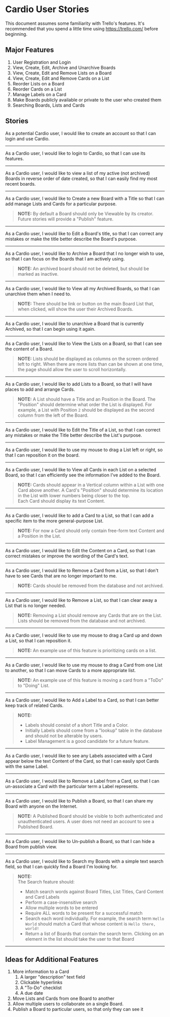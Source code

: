 # Cardio User Stories

This document assumes some familiarity with Trello's features. It's recommended that you spend a little time using https://trello.com/ before beginning.

## Major Features

1. User Registration and Login
1. View, Create, Edit, Archive and Unarchive Boards
1. View, Create, Edit and Remove Lists on a Board
1. View, Create, Edit and Remove Cards on a List
1. Reorder Lists on a Board
1. Reorder Cards on a List
1. Manage Labels on a Card
1. Make Boards publicly available or private to the user who created them
1. Searching Boards, Lists and Cards

## Stories

As a potential Cardio user, I would like to create an account so that I can login and use Cardio.

---

As a Cardio user, I would like to login to Cardio, so that I can use its features.

---

As a Cardio user, I would like to view a list of my active (not archived) Boards in reverse order of date created, so that I can easily find my most recent boards.

---

As a Cardio user, I would like to Create a new Board with a Title so that I can add manage Lists and Cards for a particular purpose.

> **NOTE:** By default a Board should only be Viewable by its creator. Future stories will provide a "Publish" feature.

---

As a Cardio user, I would like to Edit a Board's title, so that I can correct any mistakes or make the title better describe the Board's purpose.

---

As a Cardio user, I would like to Archive a Board that I no longer wish to use, so that I can focus on the Boards that I am actively using.

> **NOTE:** An archived board should not be deleted, but should be marked as inactive.

---

As a Cardio user, I would like to View all my Archived Boards, so that I can unarchive them when I need to.

> **NOTE:** There should be link or button on the main Board List that, when clicked, will show the user their Archived Boards.

---

As a Cardio user, I would like to unarchive a Board that is currently Archived, so that I can begin using it again.

---

As a Cardio user, I would like to View the Lists on a Board, so that I can see the content of a Board.

> **NOTE:** Lists should be displayed as columns on the screen ordered left to right. When there are more lists than can be shown at one time, the page should allow the user to scroll horizontally.

---

As a Cardio user, I would like to add Lists to a Board, so that I will have places to add and arrange Cards.

> **NOTE:** A List should have a Title and an Position in the Board. The "Position" should determine what order the List is displayed. For example, a List with Position `2` should be displayed as the second column from the left of the Board.

---

As a Cardio user, I would like to Edit the Title of a List, so that I can correct any mistakes or make the Title better describe the List's purpose.

---

As a Cardio user, I would like to use my mouse to drag a List left or right, so that I can reposition it on the board.

---

As a Cardio user, I would like to View all Cards in each List on a selected Board, so that I can efficiently see the information I've added to the Board.

> **NOTE:** Cards should appear in a Vertical column within a List with one Card above another. A Card's "Position" should determine its location in the List with lower numbers being closer to the top.  
> Each Card should display its text Content.

---

As a Cardio user, I would like to add a Card to a List, so that I can add a specific item to the more general-purpose List.

> **NOTE:** For now a Card should only contain free-form text Content and a Position in the List.

---

As a Cardio user, I would like to Edit the Content on a Card, so that I can correct mistakes or improve the wording of the Card's text.

---

As a Cardio user, I would like to Remove a Card from a List, so that I don't have to see Cards that are no longer important to me.

> **NOTE:** Cards should be removed from the database and not archived.

---

As a Cardio user, I would like to Remove a List, so that I can clear away a List that is no longer needed.

> **NOTE:** Removing a List should remove any Cards that are on the List.  
> Lists should be removed from the database and not archived.

---

As a Cardio user, I would like to use my mouse to drag a Card up and down a List, so that I can reposition it.

> **NOTE:** An example use of this feature is prioritizing cards on a list.

---

As a Cardio user, I would like to use my mouse to drag a Card from one List to another, so that I can move Cards to a more appropriate list.

> **NOTE:** An example use of this feature is moving a card from a "ToDo" to "Doing" List.

---

As a Cardio user, I would like to Add a Label to a Card, so that I can better keep track of related Cards.

> **NOTE:**
>
> - Labels should consist of a short Title and a Color.
> - Initially Labels should come from a "lookup" table in the database and should not be alterable by users.
> - Label Management is a good candidate for a future feature.

---

As a Cardio user, I would like to see any Labels associated with a Card appear below the text Content of the Card, so that I can easily spot Cards with the same Label.

---

As a Cardio user, I would like to Remove a Label from a Card, so that I can un-associate a Card with the particular term a Label represents.

---

As a Cardio user, I would like to Publish a Board, so that I can share my Board with anyone on the Internet.

> **NOTE:** A Published Board should be visible to both authenticated and unauthenticated users. A user does not need an account to see a Published Board.

---

As a Cardio user, I would like to Un-publish a Board, so that I can hide a Board from publish view.

---

As a Cardio user, I would like to Search my Boards with a simple text search field, so that I can quickly find a Board I'm looking for.

> **NOTE:**  
> The Search feature should:
> * Match search words against Board Titles, List Titles, Card Content and Card Labels
> * Perform a case-insensitive search
> * Allow multiple words to be entered
> * Require ALL words to be present for a successful match
> * Search each word individually. For example, the search term `Hello World` should match a Card that whose content is `Hello there, world!`
> * Return a list of Boards that contain the search term. Clicking on an element in the list should take the user to that Board

---

## Ideas for Additional Features

1. More information to a Card
    1. A larger "description" text field
    1. Clickable hyperlinks
    1. A "To-Do" checklist
    1. A due date
1. Move Lists and Cards from one Board to another
1. Allow multiple users to collaborate on a single Board.
1. Publish a Board to particular users, so that only they can see it
